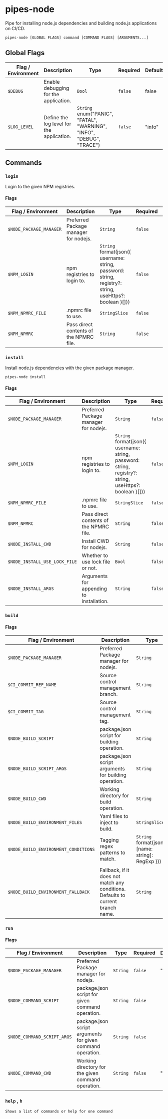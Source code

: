 # pipes-node

Pipe for installing node.js dependencies and building node.js applications on CI/CD.

`pipes-node [GLOBAL FLAGS] command [COMMAND FLAGS] [ARGUMENTS...]`

## Global Flags

| Flag / Environment |  Description   |  Type    | Required | Default |
|---------------- | --------------- | --------------- |  --------------- |  --------------- |
|`$DEBUG` | Enable debugging for the application. | `Bool` | `false` | false |
|`$LOG_LEVEL` | Define the log level for the application.  | `String`<br/>enum(&#34;PANIC&#34;, &#34;FATAL&#34;, &#34;WARNING&#34;, &#34;INFO&#34;, &#34;DEBUG&#34;, &#34;TRACE&#34;) | `false` | &#34;info&#34; |

## Commands

### `login` 

Login to the given NPM registries.

#### Flags

| Flag / Environment |  Description   |  Type    | Required | Default |
|---------------- | --------------- | --------------- |  --------------- |  --------------- |
|`$NODE_PACKAGE_MANAGER` | Preferred Package manager for nodejs. | `String` | `false` | &#34;yarn&#34; |
|`$NPM_LOGIN` | npm registries to login to.  | `String`<br/>format(json({ username: string, password: string, registry?: string, useHttps?: boolean }[])) | `false` |  |
|`$NPM_NPMRC_FILE` | .npmrc file to use. | `StringSlice` | `false` | [.npmrc] |
|`$NPM_NPMRC` | Pass direct contents of the NPMRC file. | `String` | `false` |  |

### `install` 

Install node.js dependencies with the given package manager.

`pipes-node install`

#### Flags

| Flag / Environment |  Description   |  Type    | Required | Default |
|---------------- | --------------- | --------------- |  --------------- |  --------------- |
|`$NODE_PACKAGE_MANAGER` | Preferred Package manager for nodejs. | `String` | `false` | &#34;yarn&#34; |
|`$NPM_LOGIN` | npm registries to login to.  | `String`<br/>format(json({ username: string, password: string, registry?: string, useHttps?: boolean }[])) | `false` |  |
|`$NPM_NPMRC_FILE` | .npmrc file to use. | `StringSlice` | `false` | [.npmrc] |
|`$NPM_NPMRC` | Pass direct contents of the NPMRC file. | `String` | `false` |  |
|`$NODE_INSTALL_CWD` | Install CWD for nodejs. | `String` | `false` | &#34;.&#34; |
|`$NODE_INSTALL_USE_LOCK_FILE` | Whether to use lock file or not. | `Bool` | `false` | true |
|`$NODE_INSTALL_ARGS` | Arguments for appending to installation. | `String` | `false` |  |

### `build` 

#### Flags

| Flag / Environment |  Description   |  Type    | Required | Default |
|---------------- | --------------- | --------------- |  --------------- |  --------------- |
|`$NODE_PACKAGE_MANAGER` | Preferred Package manager for nodejs. | `String` | `false` | &#34;yarn&#34; |
|`$CI_COMMIT_REF_NAME` | Source control management branch. | `String` | `false` |  |
|`$CI_COMMIT_TAG` | Source control management tag. | `String` | `false` |  |
|`$NODE_BUILD_SCRIPT` | package.json script for building operation. | `String` | `false` | &#34;build&#34; |
|`$NODE_BUILD_SCRIPT_ARGS` | package.json script arguments for building operation. | `String` | `false` |  |
|`$NODE_BUILD_CWD` | Working directory for build operation. | `String` | `false` | &#34;.&#34; |
|`$NODE_BUILD_ENVIRONMENT_FILES` | Yaml files to inject to build. | `StringSlice` | `false` | [] |
|`$NODE_BUILD_ENVIRONMENT_CONDITIONS` | Tagging regex patterns to match.  | `String`<br/>format(json({ [name: string]: RegExp })) | `false` | &#34;{ \&#34;production\&#34;: \&#34;^v\\\\d*\\\\.\\\\d*\\\\.\\\\d*$\&#34;, \&#34;stage\&#34;: \&#34;^v\\\\d*\\\\.\\\\d*\\\\.\\\\d*-.*$\&#34; }&#34; |
|`$NODE_BUILD_ENVIRONMENT_FALLBACK` | Fallback, if it does not match any conditions. Defaults to current branch name. | `String` | `false` | &#34;develop&#34; |

### `run` 

#### Flags

| Flag / Environment |  Description   |  Type    | Required | Default |
|---------------- | --------------- | --------------- |  --------------- |  --------------- |
|`$NODE_PACKAGE_MANAGER` | Preferred Package manager for nodejs. | `String` | `false` | &#34;yarn&#34; |
|`$NODE_COMMAND_SCRIPT` | package.json script for given command operation. | `String` | `false` |  |
|`$NODE_COMMAND_SCRIPT_ARGS` | package.json script arguments for given command operation. | `String` | `false` |  |
|`$NODE_COMMAND_CWD` | Working directory for the given command operation. | `String` | `false` | &#34;.&#34; |

### `help` , `h`

`Shows a list of commands or help for one command`
